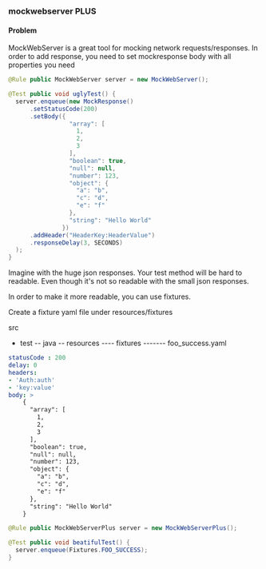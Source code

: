 ### mockwebserver PLUS

#### Problem
MockWebServer is a great tool for mocking network requests/responses.
In order to add response, you need to set mockresponse body with all
properties you need

```java
@Rule public MockWebServer server = new MockWebServer();

@Test public void uglyTest() {
  server.enqueue(new MockResponse()
      .setStatusCode(200)
      .setBody({
                 "array": [
                   1,
                   2,
                   3
                 ],
                 "boolean": true,
                 "null": null,
                 "number": 123,
                 "object": {
                   "a": "b",
                   "c": "d",
                   "e": "f"
                 },
                 "string": "Hello World"
               })
      .addHeader("HeaderKey:HeaderValue")
      .responseDelay(3, SECONDS)
  );
}
```

Imagine with the huge json responses. Your test method will be hard to
readable. Even though it's not so readable with the small json responses.

In order to make it more readable, you can use fixtures.

Create a fixture yaml file under resources/fixtures

src
- test
-- java
-- resources
---- fixtures
------- foo_success.yaml

```yaml
statusCode : 200
delay: 0
headers:
- 'Auth:auth'
- 'key:value'
body: >
    {
      "array": [
        1,
        2,
        3
      ],
      "boolean": true,
      "null": null,
      "number": 123,
      "object": {
        "a": "b",
        "c": "d",
        "e": "f"
      },
      "string": "Hello World"
    }
```

```java
@Rule public MockWebServerPlus server = new MockWebServerPlus();

@Test public void beatifulTest() {
  server.enqueue(Fixtures.FOO_SUCCESS);
}
```